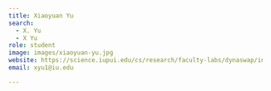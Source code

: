 ```yaml
---
title: Xiaoyuan Yu
search:
  - X. Yu
  - X Yu
role: student
image: images/xiaoyuan-yu.jpg
website: https://science.iupui.edu/cs/research/faculty-labs/dynaswap/index.html
email: xyu1@iu.edu

---
```

